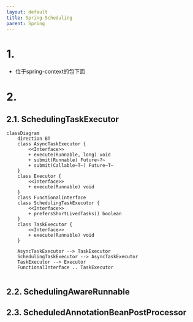 ```yaml
---
layout: default
title: Spring-Scheduling
parent: Spring
---
```


# 1. 

- 位于spring-context的包下面

# 2. 

## 2.1. SchedulingTaskExecutor
```mermaid
classDiagram
    direction BT
    class AsyncTaskExecutor {
        <<Interface>>
        + execute(Runnable, long) void
        + submit(Runnable) Future~?~
        + submit(Callable~T~) Future~T~
    }
    class Executor {
        <<Interface>>
        + execute(Runnable) void
    }
    class FunctionalInterface
    class SchedulingTaskExecutor {
        <<Interface>>
        + prefersShortLivedTasks() boolean
    }
    class TaskExecutor {
        <<Interface>>
        + execute(Runnable) void
    }

    AsyncTaskExecutor --> TaskExecutor
    SchedulingTaskExecutor --> AsyncTaskExecutor
    TaskExecutor --> Executor
    FunctionalInterface .. TaskExecutor


```

## 2.2. SchedulingAwareRunnable


## 2.3. ScheduledAnnotationBeanPostProcessor